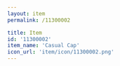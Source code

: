 ```yaml
---
layout: item
permalink: /11300002

title: Item
id: '11300002'
item_name: 'Casual Cap'
icon_url: 'item/icon/11300002.png'
---
```

